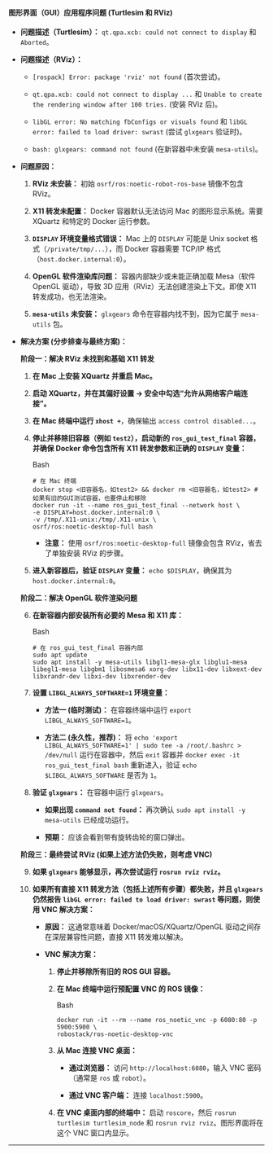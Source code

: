 #### **图形界面（GUI）应用程序问题 (Turtlesim 和 RViz)**

- **问题描述（Turtlesim）：** `qt.qpa.xcb: could not connect to display` 和 `Aborted`。
    
- **问题描述（RViz）：**
    
    - `[rospack] Error: package 'rviz' not found` (首次尝试)。
        
    - `qt.qpa.xcb: could not connect to display ...` 和 `Unable to create the rendering window after 100 tries.` (安装 RViz 后)。
        
    - `libGL error: No matching fbConfigs or visuals found` 和 `libGL error: failed to load driver: swrast` (尝试 `glxgears` 验证时)。
        
    - `bash: glxgears: command not found` (在新容器中未安装 `mesa-utils`)。
        
- **问题原因：**
    
    1. **RViz 未安装：** 初始 `osrf/ros:noetic-robot-ros-base` 镜像不包含 RViz。
        
    2. **X11 转发未配置：** Docker 容器默认无法访问 Mac 的图形显示系统。需要 XQuartz 和特定的 Docker 运行参数。
        
    3. **`DISPLAY` 环境变量格式错误：** Mac 上的 `DISPLAY` 可能是 Unix socket 格式（`/private/tmp/...`），而 Docker 容器需要 TCP/IP 格式（`host.docker.internal:0`）。
        
    4. **OpenGL 软件渲染库问题：** 容器内部缺少或未能正确加载 Mesa（软件 OpenGL 驱动），导致 3D 应用（RViz）无法创建渲染上下文。即使 X11 转发成功，也无法渲染。
        
    5. **`mesa-utils` 未安装：** `glxgears` 命令在容器内找不到，因为它属于 `mesa-utils` 包。
        
- **解决方案 (分步排查与最终方案)：**
    
    **阶段一：解决 RViz 未找到和基础 X11 转发**
    
    1. **在 Mac 上安装 XQuartz 并重启 Mac。**
        
    2. **启动 XQuartz，并在其偏好设置 -> 安全中勾选“允许从网络客户端连接”。**
        
    3. **在 Mac 终端中运行 `xhost +`**，确保输出 `access control disabled...`。
        
    4. **停止并移除旧容器（例如 `test2`），启动新的 `ros_gui_test_final` 容器，并确保 Docker 命令包含所有 X11 转发参数和正确的 `DISPLAY` 变量：**
        
        Bash
        
        ```
        # 在 Mac 终端
        docker stop <旧容器名，如test2> && docker rm <旧容器名，如test2> # 如果有旧的GUI测试容器，也要停止和移除
        docker run -it --name ros_gui_test_final --network host \
        -e DISPLAY=host.docker.internal:0 \
        -v /tmp/.X11-unix:/tmp/.X11-unix \
        osrf/ros:noetic-desktop-full bash
        ```
        
        - **注意：** 使用 `osrf/ros:noetic-desktop-full` 镜像会包含 RViz，省去了单独安装 RViz 的步骤。
            
    5. **进入新容器后，验证 `DISPLAY` 变量：** `echo $DISPLAY`，确保其为 `host.docker.internal:0`。
        
    
    **阶段二：解决 OpenGL 软件渲染问题**
    
    6. **在新容器内部安装所有必要的 Mesa 和 X11 库：**
        
        Bash
        
        ```
        # 在 ros_gui_test_final 容器内部
        sudo apt update
        sudo apt install -y mesa-utils libgl1-mesa-glx libglu1-mesa libegl1-mesa libgbm1 libosmesa6 xorg-dev libx11-dev libxext-dev libxrandr-dev libxi-dev libxrender-dev
        ```
        
    7. **设置 `LIBGL_ALWAYS_SOFTWARE=1` 环境变量：**
        
        - **方法一 (临时测试)：** 在容器终端中运行 `export LIBGL_ALWAYS_SOFTWARE=1`。
            
        - **方法二 (永久性，推荐)：** 将 `echo 'export LIBGL_ALWAYS_SOFTWARE=1' | sudo tee -a /root/.bashrc > /dev/null` 运行在容器中，然后 `exit` 容器并 `docker exec -it ros_gui_test_final bash` 重新进入，验证 `echo $LIBGL_ALWAYS_SOFTWARE` 是否为 `1`。
            
    8. **验证 `glxgears`：** 在容器中运行 `glxgears`。
        
        - **如果出现 `command not found`：** 再次确认 `sudo apt install -y mesa-utils` 已经成功运行。
            
        - **预期：** 应该会看到带有旋转齿轮的窗口弹出。
            
    
    **阶段三：最终尝试 RViz (如果上述方法仍失败，则考虑 VNC)**
    
    9. **如果 `glxgears` 能够显示，再次尝试运行 `rosrun rviz rviz`。**
        
    10. **如果所有直接 X11 转发方法（包括上述所有步骤）都失败，并且 `glxgears` 仍然报告 `libGL error: failed to load driver: swrast` 等问题，则使用 VNC 解决方案：**
        
        - **原因：** 这通常意味着 Docker/macOS/XQuartz/OpenGL 驱动之间存在深层兼容性问题，直接 X11 转发难以解决。
            
        - **VNC 解决方案：**
            
            1. **停止并移除所有旧的 ROS GUI 容器。**
                
            2. **在 Mac 终端中运行预配置 VNC 的 ROS 镜像：**
                
                Bash
                
                ```
                docker run -it --rm --name ros_noetic_vnc -p 6080:80 -p 5900:5900 \
                robostack/ros-noetic-desktop-vnc
                ```
                
            3. **从 Mac 连接 VNC 桌面：**
                
                - **通过浏览器：** 访问 `http://localhost:6080`，输入 VNC 密码（通常是 `ros` 或 `robot`）。
                    
                - **通过 VNC 客户端：** 连接 `localhost:5900`。
                    
            4. **在 VNC 桌面内部的终端中：** 启动 `roscore`，然后 `rosrun turtlesim turtlesim_node` 和 `rosrun rviz rviz`。图形界面将在这个 VNC 窗口内显示。
                

---
